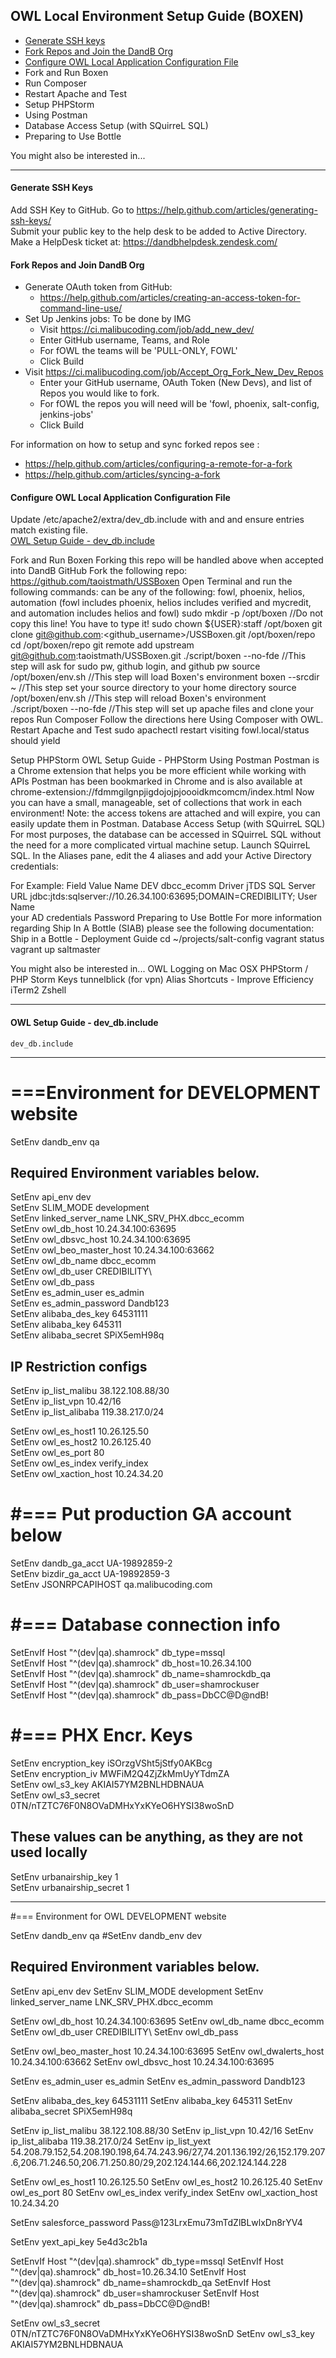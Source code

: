 ## OWL Local Environment Setup Guide (BOXEN)

* [Generate SSH keys](#genarate_SSH) 
* [Fork Repos and Join the DandB Org](#fork_repo)
* [Configure OWL Local Application Configuration File](#config_OWL)
* Fork and Run Boxen
* Run Composer 
* Restart Apache and Test
* Setup PHPStorm
* Using Postman
* Database Access Setup (with SQuirreL SQL)
* Preparing to Use Bottle

You might also be interested in...

------------------------------------------------------------------------
#### <a name="genarate_SSH"></a>

#### Generate SSH Keys
Add SSH Key to GitHub. Go to https://help.github.com/articles/generating-ssh-keys/  
Submit your public key to the help desk to be added to Active Directory.   
Make a HelpDesk ticket at: https://dandbhelpdesk.zendesk.com/
#### <a name="fork_repo"></a>

#### Fork Repos and Join DandB Org
* Generate OAuth token from GitHub:  
  * https://help.github.com/articles/creating-an-access-token-for-command-line-use/  
* Set Up Jenkins jobs: To be done by IMG
  * Visit https://ci.malibucoding.com/job/add_new_dev/  
  * Enter GitHub username, Teams, and Role  
  * For fOWL the teams will be 'PULL-ONLY, FOWL'  
  * Click Build  
* Visit https://ci.malibucoding.com/job/Accept_Org_Fork_New_Dev_Repos
  * Enter your GitHub username, OAuth Token (New Devs), and list of Repos you would like to fork.
  * For fOWL the repos you will need will be 'fowl, phoenix, salt-config, jenkins-jobs'
  * Click Build  

For information on how to setup and sync forked repos see :  
 * https://help.github.com/articles/configuring-a-remote-for-a-fork  
 * https://help.github.com/articles/syncing-a-fork  

#### <a name="config_OWL"></a>  
#### Configure OWL Local Application Configuration File  
Update /etc/apache2/extra/dev_db.include with <username> and <password> and ensure entries match existing file.  
[OWL Setup Guide - dev_db.include](https://dunandb.jira.com/wiki/display/OWL/OWL+Setup+Guide+-+dev_db.include)  
 
Fork and Run Boxen
Forking this repo will be handled above when accepted into DandB GitHub
Fork the following repo: https://github.com/taoistmath/USSBoxen
Open Terminal and run the following commands:
<team> can be any of the following: fowl, phoenix, helios, automation
(fowl includes phoenix, helios includes verified and mycredit, and automation includes helios and fowl)
sudo mkdir -p /opt/boxen       //Do not copy this line! You have to type it!
sudo chown ${USER}:staff /opt/boxen
git clone git@github.com:<github_username>/USSBoxen.git /opt/boxen/repo
cd /opt/boxen/repo
git remote add upstream git@github.com:taoistmath/USSBoxen.git
./script/boxen --no-fde        //This step will ask for sudo pw, github login, and github pw
source /opt/boxen/env.sh       //This step will load Boxen's environment
boxen --srcdir ~               //This step set your source directory to your home directory
source /opt/boxen/env.sh       //This step will reload Boxen's environment
./script/boxen --no-fde <team> //This step will set up apache files and clone your repos
Run Composer
Follow the directions here Using Composer with OWL.
Restart Apache and Test
sudo apachectl restart
visiting fowl.local/status should yield

Setup PHPStorm
OWL Setup Guide - PHPStorm
Using Postman
Postman is a Chrome extension that helps you be more efficient while working with APIs
Postman has been bookmarked in Chrome and is also available at chrome-extension://fdmmgilgnpjigdojojpjoooidkmcomcm/index.html
Now you can have a small, manageable, set of collections that work in each environment!
Note: the access tokens are attached and will expire, you can easily update them in Postman.
Database Access Setup (with SQuirreL SQL)
For most purposes, the database can be accessed in SQuirreL SQL without the need for a more complicated virtual machine setup.
Launch SQuirreL SQL.
In the Aliases pane, edit the 4 aliases and add your Active Directory credentials:

For Example:
Field	Value
Name	DEV dbcc_ecomm
Driver	jTDS SQL Server
URL	
jdbc:jtds:sqlserver://10.26.34.100:63695;DOMAIN=CREDIBILITY;
User Name	
your AD credentials
Password
Preparing to Use Bottle
For more information regarding Ship In A Bottle (SIAB) please see the following documentation:
Ship in a Bottle - Deployment Guide
cd ~/projects/salt-config
vagrant status
vagrant up saltmaster
 

You might also be interested in...
OWL Logging on Mac OSX
PHPStorm / PHP Storm Keys
tunnelblick (for vpn)
Alias Shortcuts - Improve Efficiency
iTerm2
Zshell



-----------------------------------------------------------------

#### OWL Setup Guide - dev_db.include  

`dev_db.include`
______________

 # ===Environment for DEVELOPMENT website
SetEnv  dandb_env  qa
 
 ## Required Environment variables below.

SetEnv  api_env  dev  
SetEnv  SLIM_MODE development  
SetEnv  linked_server_name  LNK_SRV_PHX.dbcc_ecomm  
SetEnv  owl_db_host         10.24.34.100:63695  
SetEnv  owl_dbsvc_host      10.24.34.100:63695  
SetEnv  owl_beo_master_host 10.24.34.100:63662  
SetEnv  owl_db_name         dbcc_ecomm  
SetEnv  owl_db_user         CREDIBILITY\\<username>  
SetEnv  owl_db_pass         <style font-color:red><password></style>  
SetEnv  es_admin_user        es_admin  
SetEnv  es_admin_password    Dandb123  
SetEnv  alibaba_des_key      64531111  
SetEnv  alibaba_key          645311  
SetEnv  alibaba_secret       SPiX5emH98q  

 ## IP Restriction configs  
SetEnv  ip_list_malibu       38.122.108.88/30  
SetEnv  ip_list_vpn          10.42/16  
SetEnv  ip_list_alibaba      119.38.217.0/24  

SetEnv owl_es_host1          10.26.125.50  
SetEnv owl_es_host2          10.26.125.40  
SetEnv owl_es_port           80  
SetEnv owl_es_index          verify_index  
SetEnv owl_xaction_host      10.24.34.20  
 
 # #=== Put production GA account below
SetEnv  dandb_ga_acct  UA-19892859-2  
SetEnv  bizdir_ga_acct  UA-19892859-3  
SetEnv JSONRPCAPIHOST qa.malibucoding.com  
#  
 # #=== Database connection info  
SetEnvIf Host "^(dev|qa).shamrock" db_type=mssql  
SetEnvIf Host "^(dev|qa).shamrock" db_host=10.26.34.100  
SetEnvIf Host "^(dev|qa).shamrock" db_name=shamrockdb_qa  
SetEnvIf Host "^(dev|qa).shamrock" db_user=shamrockuser  
SetEnvIf Host "^(dev|qa).shamrock" db_pass=DbCC@D@ndB!  
#  
 # #=== PHX Encr. Keys  
SetEnv encryption_key iSOrzgVSht5jStfy0AKBcg  
SetEnv encryption_iv MWFiM2Q4ZjZkMmUyYTdmZA  
SetEnv owl_s3_key        AKIAI57YM2BNLHDBNAUA  
SetEnv  owl_s3_secret    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
 
 ## These values can be anything, as they are not used locally  
SetEnv urbanairship_key 1  
SetEnv urbanairship_secret 1


------------------------------------------------------------------------

#=== Environment for OWL DEVELOPMENT website
 
SetEnv  dandb_env  qa
#SetEnv  dandb_env  dev
 
## Required Environment variables below.
 
SetEnv  api_env dev
SetEnv  SLIM_MODE development
SetEnv  linked_server_name  LNK_SRV_PHX.dbcc_ecomm
 
 
SetEnv  owl_db_host         10.24.34.100:63695
SetEnv  owl_db_name         dbcc_ecomm
SetEnv  owl_db_user         CREDIBILITY\\<username>
SetEnv  owl_db_pass         <password>
 
 
SetEnv  owl_beo_master_host 10.24.34.100:63695
SetEnv  owl_dwalerts_host   10.24.34.100:63662
SetEnv  owl_dbsvc_host      10.24.34.100:63695
 
 
SetEnv  es_admin_user       es_admin
SetEnv  es_admin_password   Dandb123
 
 
SetEnv  alibaba_des_key     64531111
SetEnv  alibaba_key         645311
SetEnv  alibaba_secret      SPiX5emH98q
 
 
SetEnv  ip_list_malibu      38.122.108.88/30
SetEnv  ip_list_vpn         10.42/16
SetEnv  ip_list_alibaba     119.38.217.0/24
SetEnv  ip_list_yext        54.208.79.152,54.208.190.198,64.74.243.96/27,74.201.136.192/26,152.179.207.6,206.71.246.50,206.71.250.80/29,202.124.144.66,202.124.144.228
 
SetEnv  owl_es_host1        10.26.125.50
SetEnv  owl_es_host2        10.26.125.40
SetEnv  owl_es_port         80
SetEnv  owl_es_index        verify_index
SetEnv owl_xaction_host     10.24.34.20
 
SetEnv  salesforce_password  Pass@123LrxEmu73mTdZlBLwlxDn8rYV4
 
SetEnv yext_api_key 5e4d3c2b1a
 
SetEnvIf Host "^(dev|qa).shamrock" db_type=mssql
SetEnvIf Host "^(dev|qa).shamrock" db_host=10.26.34.10
SetEnvIf Host "^(dev|qa).shamrock" db_name=shamrockdb_qa
SetEnvIf Host "^(dev|qa).shamrock" db_user=shamrockuser
SetEnvIf Host "^(dev|qa).shamrock" db_pass=DbCC@D@ndB!
 
SetEnv owl_s3_secret      0TN/nTZTC76F0N8OVaDMHxYxKYeO6HYSI38woSnD
SetEnv owl_s3_key         AKIAI57YM2BNLHDBNAUA
